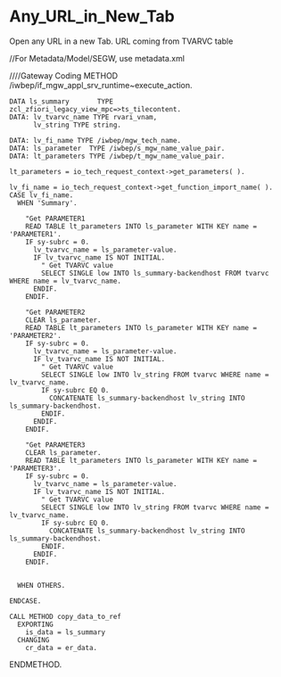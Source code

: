# Any_URL_in_New_Tab
Open any URL in a new Tab. URL coming from TVARVC table

//For Metadata/Model/SEGW, use metadata.xml

////Gateway Coding
  METHOD /iwbep/if_mgw_appl_srv_runtime~execute_action.

    DATA ls_summary       TYPE          zcl_zfiori_legacy_view_mpc=>ts_tilecontent.
    DATA: lv_tvarvc_name TYPE rvari_vnam,
          lv_string TYPE string.

    DATA: lv_fi_name TYPE /iwbep/mgw_tech_name.
    DATA: ls_parameter  TYPE /iwbep/s_mgw_name_value_pair.
    DATA: lt_parameters TYPE /iwbep/t_mgw_name_value_pair.

    lt_parameters = io_tech_request_context->get_parameters( ).

    lv_fi_name = io_tech_request_context->get_function_import_name( ).
    CASE lv_fi_name.
      WHEN 'Summary'.

        "Get PARAMETER1
        READ TABLE lt_parameters INTO ls_parameter WITH KEY name = 'PARAMETER1'.
        IF sy-subrc = 0.
          lv_tvarvc_name = ls_parameter-value.
          IF lv_tvarvc_name IS NOT INITIAL.
            " Get TVARVC value
            SELECT SINGLE low INTO ls_summary-backendhost FROM tvarvc WHERE name = lv_tvarvc_name.
          ENDIF.
        ENDIF.

        "Get PARAMETER2
        CLEAR ls_parameter.
        READ TABLE lt_parameters INTO ls_parameter WITH KEY name = 'PARAMETER2'.
        IF sy-subrc = 0.
          lv_tvarvc_name = ls_parameter-value.
          IF lv_tvarvc_name IS NOT INITIAL.
            " Get TVARVC value
            SELECT SINGLE low INTO lv_string FROM tvarvc WHERE name = lv_tvarvc_name.
            IF sy-subrc EQ 0.
              CONCATENATE ls_summary-backendhost lv_string INTO ls_summary-backendhost.
            ENDIF.
          ENDIF.
        ENDIF.

        "Get PARAMETER3
        CLEAR ls_parameter.
        READ TABLE lt_parameters INTO ls_parameter WITH KEY name = 'PARAMETER3'.
        IF sy-subrc = 0.
          lv_tvarvc_name = ls_parameter-value.
          IF lv_tvarvc_name IS NOT INITIAL.
            " Get TVARVC value
            SELECT SINGLE low INTO lv_string FROM tvarvc WHERE name = lv_tvarvc_name.
            IF sy-subrc EQ 0.
              CONCATENATE ls_summary-backendhost lv_string INTO ls_summary-backendhost.
            ENDIF.
          ENDIF.
        ENDIF.


      WHEN OTHERS.

    ENDCASE.

    CALL METHOD copy_data_to_ref
      EXPORTING
        is_data = ls_summary
      CHANGING
        cr_data = er_data.

  ENDMETHOD.
